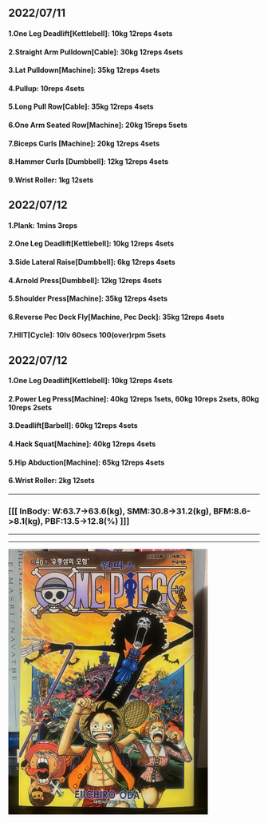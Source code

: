 ## 2022/07/11
#### 1.One Leg Deadlift\[Kettlebell\]: 10kg 12reps 4sets
#### 2.Straight Arm Pulldown\[Cable\]: 30kg 12reps 4sets
#### 3.Lat Pulldown\[Machine\]: 35kg 12reps 4sets
#### 4.Pullup: 10reps 4sets
#### 5.Long Pull Row\[Cable\]: 35kg 12reps 4sets
#### 6.One Arm Seated Row\[Machine\]: 20kg 15reps 5sets
#### 7.Biceps Curls \[Machine\]: 20kg 12reps 4sets
#### 8.Hammer Curls \[Dumbbell\]: 12kg 12reps 4sets
#### 9.Wrist Roller: 1kg 12sets

## 2022/07/12
#### 1.Plank: 1mins 3reps
#### 2.One Leg Deadlift\[Kettlebell\]: 10kg 12reps 4sets
#### 3.Side Lateral Raise\[Dumbbell\]: 6kg 12reps 4sets
#### 4.Arnold Press\[Dumbbell\]: 12kg 12reps 4sets
#### 5.Shoulder Press\[Machine\]: 35kg 12reps 4sets
#### 6.Reverse Pec Deck Fly\[Machine, Pec Deck\]: 35kg 12reps 4sets
#### 7.HIIT\[Cycle\]: 10lv 60secs 100(over)rpm 5sets

## 2022/07/12
#### 1.One Leg Deadlift\[Kettlebell\]: 10kg 12reps 4sets
#### 2.Power Leg Press\[Machine\]: 40kg 12reps 1sets, 60kg 10reps 2sets, 80kg 10reps 2sets  
#### 3.Deadlift\[Barbell\]: 60kg 12reps 4sets 
#### 4.Hack Squat\[Machine\]: 40kg 12reps 4sets
#### 5.Hip Abduction\[Machine\]: 65kg 12reps 4sets
#### 6.Wrist Roller: 2kg 12sets

---
### [[[ InBody: W:63.7->63.6(kg), SMM:30.8->31.2(kg), BFM:8.6->8.1(kg), PBF:13.5->12.8(%) ]]]
---

---


<img src='./_resources/__046.png' width='400px' />
